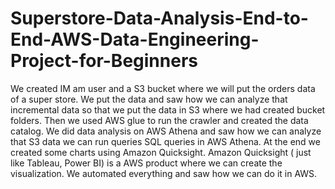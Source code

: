 # Superstore-Data-Analysis-End-to-End-AWS-Data-Engineering-Project-for-Beginners

We created IM am user and a S3 bucket where we will put the orders data of a super store. We put the data and saw how we can analyze that incremental data so that we put the data in S3 where we had created bucket folders.
Then we used AWS glue to run the crawler and created the data catalog. We did data analysis on AWS Athena and saw how we can analyze that S3 data we can run queries SQL queries in AWS Athena. At the end we created some charts using Amazon Quicksight.
Amazon Quicksight ( just like Tableau, Power BI) is a AWS product where we can create the visualization. We automated everything and saw how we can do it in AWS.
